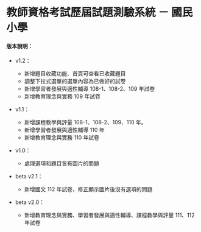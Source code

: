# 教師資格考試歷屆試題測驗系統 － 國民小學

#### 版本說明：
- v1.2：
  * 新增題目收藏功能、首頁可查看已收藏題目
  * 調整下拉式選單的選單內容為已做好的試卷
  * 新增學習者發展與適性輔導 108-1、108-2、109 年試卷
  * 新增教育理念與實務 109 年試卷

- v1.1：
  * 新增課程教學與評量 108-1、108-2、109、110 年。
  * 新增學習者發展與適性輔導 110 年
  * 新增教育理念與實務 110 年試卷

- v1.0：
  * 處理選項和題目皆有圖片的問題

- beta v2.1：
  * 新增國文 112 年試卷，修正顯示圖片後沒有選項的問題

- beta v2.0：
  * 新增教育理念與實務、學習者發展與適性輔導、課程教學與評量 111、112 年試卷
